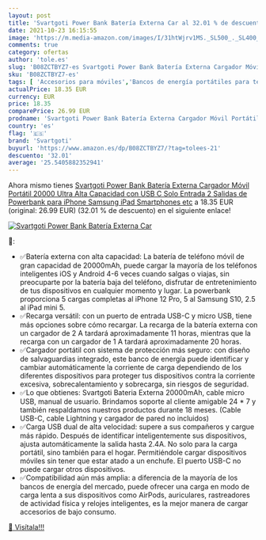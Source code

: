 ```yaml
---
layout: post
title: 'Svartgoti Power Bank Batería Externa Car al 32.01 % de descuento'
date: 2021-10-23 16:15:55
image: 'https://m.media-amazon.com/images/I/31htWjrv1MS._SL500_._SL400_.jpg'
comments: true
category: ofertas
author: 'tole.es'
slug: 'B08ZCTBYZ7-es Svartgoti Power Bank Batería Externa Cargador Móvil...'
sku: 'B08ZCTBYZ7-es'
tags: [ 'Accesorios para móviles','Bancos de energía portátiles para teléfonos móviles','Cargadores para móviles','Comunicación móvil y accesorios','Electrónica','ipad','iphone','svartgoti', ]
actualPrice: 18.35 EUR
currency: EUR
price: 18.35
comparePrice: 26.99 EUR
prodname: 'Svartgoti Power Bank Batería Externa Cargador Móvil Portátil 20000 Ultra Alta Capacidad con USB C  Solo Entrada   2 Salidas de Powerbank para iPhone  Samsung  iPad  Smartphones etc'
country: 'es'
flag: '🇪🇸'
brand: 'Svartgoti'
buyurl: 'https://www.amazon.es/dp/B08ZCTBYZ7/?tag=tolees-21'
descuento: '32.01'
average: '25.5405882352941'
---
```


Ahora mismo tienes [Svartgoti Power Bank Batería Externa Cargador Móvil Portátil 20000 Ultra Alta Capacidad con USB C  Solo Entrada   2 Salidas de Powerbank para iPhone  Samsung  iPad  Smartphones etc](https://www.amazon.es/dp/B08ZCTBYZ7/?tag=tolees-21) a 18.35 EUR (original: 26.99 EUR) (32.01 %  de descuento) en el siguiente enlace!

[![Svartgoti Power Bank Batería Externa Car](https://m.media-amazon.com/images/I/31htWjrv1MS._SL500_._SL400_.jpg)](https://www.amazon.es/dp/B08ZCTBYZ7/?tag=tolees-21)

🔎:

- ✅Batería externa con alta capacidad: La batería de teléfono móvil de gran capacidad de 20000mAh, puede cargar la mayoría de los teléfonos inteligentes iOS y Android 4-6 veces cuando salgas o viajas, sin preocuparte por la batería baja del teléfono, disfrutar de entretenimiento de tus dispositivos en cualquier momento y lugar. La powerbank proporciona 5 cargas completas al iPhone 12 Pro, 5 al Samsung S10, 2.5 al iPad mini 5.
- ✅Recarga versátil: con un puerto de entrada USB-C y micro USB, tiene más opciones sobre cómo recargar. La recarga de la batería externa con un cargador de 2 A tardará aproximadamente 11 horas, mientras que la recarga con un cargador de 1 A tardará aproximadamente 20 horas.
- ✅Cargador portátil con sistema de protección más seguro: con diseño de salvaguardias integrado, este banco de energía puede identificar y cambiar automáticamente la corriente de carga dependiendo de los diferentes dispositivos para proteger tus dispositivos contra la corriente excesiva, sobrecalentamiento y sobrecarga, sin riesgos de seguridad.
- ✅Lo que obtienes: Svartgoti Bateria Externa 20000mAh, cable micro USB, manual de usuario. Brindamos soporte al cliente amigable 24 * 7 y también respaldamos nuestros productos durante 18 meses. (Cable USB-C, cable Lightning y cargador de pared no incluidos)
- ✅Carga USB dual de alta velocidad: supere a sus compañeros y cargue más rápido. Después de identificar inteligentemente sus dispositivos, ajusta automáticamente la salida hasta 2.4A. No solo para la carga portátil, sino también para el hogar. Permitiéndole cargar dispositivos móviles sin tener que estar atado a un enchufe. El puerto USB-C no puede cargar otros dispositivos.
- ✅Compatibilidad aún más amplia: a diferencia de la mayoría de los bancos de energía del mercado, puede ofrecer una carga en modo de carga lenta a sus dispositivos como AirPods, auriculares, rastreadores de actividad física y relojes inteligentes, es la mejor manera de cargar accesorios de bajo consumo.

[🛒 Visítala!!!](https://www.amazon.es/dp/B08ZCTBYZ7/?tag=tolees-21)

